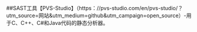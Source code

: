 ##SAST工具【PVS-Studio】（https：//pvs-studio.com/en/pvs-studio/？utm_source=网站&utm_medium=github&utm_campaign=open_source）-用于C、C++、C#和Java代码的静态分析器。
